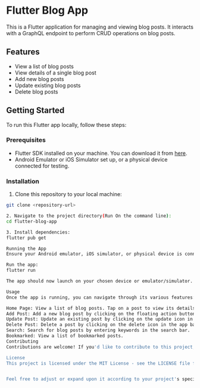 # Flutter Blog App

This is a Flutter application for managing and viewing blog posts. It interacts with a GraphQL endpoint to perform CRUD operations on blog posts.

## Features

- View a list of blog posts
- View details of a single blog post
- Add new blog posts
- Update existing blog posts
- Delete blog posts

## Getting Started

To run this Flutter app locally, follow these steps:

### Prerequisites

- Flutter SDK installed on your machine. You can download it from [here](https://flutter.dev/docs/get-started/install).
- Android Emulator or iOS Simulator set up, or a physical device connected for testing.

### Installation

1. Clone this repository to your local machine:

```bash
git clone <repository-url>

2. Navigate to the project directory(Run On the command line):
cd flutter-blog-app

3. Install dependencies:
flutter pub get

Running the App
Ensure your Android emulator, iOS simulator, or physical device is connected and ready.

Run the app:
flutter run

The app should now launch on your chosen device or emulator/simulator.

Usage
Once the app is running, you can navigate through its various features:

Home Page: View a list of blog posts. Tap on a post to view its details.
Add Post: Add a new blog post by clicking on the floating action button.
Update Post: Update an existing post by clicking on the update icon in the app bar on the post detail page.
Delete Post: Delete a post by clicking on the delete icon in the app bar on the post detail page.
Search: Search for blog posts by entering keywords in the search bar.
Bookmarked: View a list of bookmarked posts.
Contributing
Contributions are welcome! If you'd like to contribute to this project, feel free to open an issue or submit a pull request.

License
This project is licensed under the MIT License - see the LICENSE file for details.


Feel free to adjust or expand upon it according to your project's specific requirements and setup instructions.



